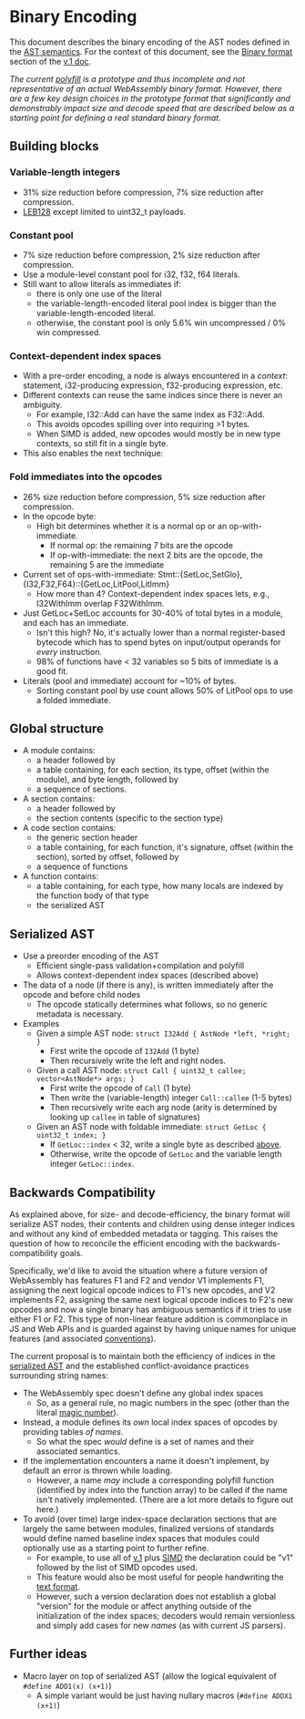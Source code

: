 # Binary Encoding

This document describes the binary encoding of the AST nodes defined in the [AST semantics](AstSemantics.md). 
For the context of this document, see the [Binary format](V1.md#binary-format) section of the [v.1 doc](V1.md).

*The current [polyfill](https://github.com/WebAssembly/polyfill) is a prototype and thus incomplete and not 
representative of an actual WebAssembly binary format. However, there are a few key design choices in the 
prototype format that significantly and demonstrably impact size and decode speed that are described below 
as a starting point for defining a real standard binary format.*

## Building blocks

### Variable-length integers
 * 31% size reduction before compression, 7% size reduction after compression.  
 * [LEB128](http://en.wikipedia.org/wiki/LEB128) except limited to uint32_t payloads.

### Constant pool
 * 7% size reduction before compression, 2% size reduction after compression.
 * Use a module-level constant pool for i32, f32, f64 literals.
 * Still want to allow literals as immediates if:
   * there is only one use of the literal
   * the variable-length-encoded literal pool index is bigger than the variable-length-encoded literal.
   * otherwise, the constant pool is only 5.6% win uncompressed / 0% win compressed.

### Context-dependent index spaces
 * With a pre-order encoding, a node is always encountered in a *context*: statement, i32-producing
   expression, f32-producing expression, etc.
 * Different contexts can reuse the same indices since there is never an ambiguity.
   * For example, I32::Add can have the same index as F32::Add.
   * This avoids opcodes spilling over into requiring >1 bytes.
   * When SIMD is added, new opcodes would mostly be in new type contexts, so still fit in a single byte.
 * This also enables the next technique:

### Fold immediates into the opcodes
 * 26% size reduction before compression, 5% size reduction after compression.
 * In the opcode byte:
   * High bit determines whether it is a normal op or an op-with-immediate.
     * If normal op: the remaining 7 bits are the opcode
     * If op-with-immediate: the next 2 bits are the opcode, the remaining 5 are the immediate
 * Current set of ops-with-immediate: Stmt::{SetLoc,SetGlo}, {I32,F32,F64}::{GetLoc,LitPool,LitImm}
   * How more than 4?  Context-dependent index spaces lets, e.g., I32WithImm overlap F32WithImm.
 * Just GetLoc+SetLoc accounts for 30-40% of total bytes in a module, and each has an immediate.
   * Isn't this high?  No, it's actually lower than a normal register-based bytecode which has to
     spend bytes on input/output operands for *every* instruction.
   * 98% of functions have < 32 variables so 5 bits of immediate is a good fit.
 * Literals (pool and immediate) account for ~10% of bytes.
   * Sorting constant pool by use count allows 50% of LitPool ops to use a folded immediate.

## Global structure

* A module contains:
  * a header followed by
  * a table containing, for each section, its type, offset (within the module), and byte length, followed by
  * a sequence of sections.
* A section contains:
  * a header followed by
  * the section contents (specific to the section type)
* A code section contains:
  * the generic section header
  * a table containing, for each function, it's signature, offset (within the section), sorted by offset, followed by
  * a sequence of functions
* A function contains:
  * a table containing, for each type, how many locals are indexed by the function body of that type
  * the serialized AST

## Serialized AST
* Use a preorder encoding of the AST
  * Efficient single-pass validation+compilation and polyfill
  * Allows context-dependent index spaces (described above)
* The data of a node (if there is any), is written immediately after the opcode and before child nodes
  * The opcode statically determines what follows, so no generic metadata is necessary.
* Examples
  * Given a simple AST node: `struct I32Add { AstNode *left, *right; }`
    * First write the opcode of `I32Add` (1 byte)
    * Then recursively write the left and right nodes.
  * Given a call AST node: `struct Call { uint32_t callee; vector<AstNode*> args; }`
    * First write the opcode of `Call` (1 byte)
    * Then write the (variable-length) integer `Call::callee` (1-5 bytes)
    * Then recursively write each arg node (arity is determined by looking up `callee` in table of signatures)
  * Given an AST node with foldable immediate: `struct GetLoc { uint32_t index; }`
    * If `GetLoc::index` < 32, write a single byte as described [above](BinaryEncoding.md#fold-immediates-into-opcodes).
    * Otherwise, write the opcode of `GetLoc` and the variable length integer `GetLoc::index`.

## Backwards Compatibility

As explained above, for size- and decode-efficiency, the binary format will serialize AST nodes,
their contents and children using dense integer indices and without any kind of embedded metadata 
or tagging. This raises the question of how to reconcile the efficient encoding with the 
backwards-compatibility goals.

Specifically, we'd like to avoid the situation where a future version of WebAssembly has features 
F1 and F2 and vendor V1 implements F1, assigning the next logical opcode indices to F1's new 
opcodes, and V2 implements F2, assigning the same next logical opcode indices to F2's new opcodes 
and now a single binary has ambiguous semantics if it tries to use either F1 or F2. This type of 
non-linear feature addition is commonplace in JS and Web APIs and is guarded against by 
having unique names for unique features (and associated [conventions](https://hsivonen.fi/vendor-prefixes)).

The current proposal is to maintain both the efficiency of indices in the [serialized AST](BinaryEncoding.md#serialized-ast) and the established
conflict-avoidance practices surrounding string names:
  * The WebAssembly spec doesn't define any global index spaces
    * So, as a general rule, no magic numbers in the spec (other than the literal [magic number](http://en.wikipedia.org/wiki/Magic_number_%28programming%29)).
  * Instead, a module defines its *own* local index spaces of opcodes by providing tables *of names*. 
    * So what the spec *would* define is a set of names and their associated semantics.
  * If the implementation encounters a name it doesn't implement, by default an error is thrown while loading.
    * However, a name *may* include a corresponding polyfill function (identified by index 
      into the function array) to be called if the name isn't natively implemented. (There are a lot
      more details to figure out here.)
  * To avoid (over time) large index-space declaration sections that are largely the same
    between modules, finalized versions of standards would define named baseline index spaces
    that modules could optionally use as a starting point to further refine.
    * For example, to use all of [v.1](V1.md) plus [SIMD](EssentialPostV1Features.md#fixed-width-simd)
      the declaration could be "v1" followed by the list of SIMD opcodes used.
    * This feature would also be most useful for people handwriting the [text format](V1.md#text-format).
    * However, such a version declaration does not establish a global "version" for the module
      or affect anything outside of the initialization of the index spaces; decoders would
      remain versionless and simply add cases for new *names* (as with current JS parsers).

## Further ideas
* Macro layer on top of serialized AST (allow the logical equivalent of `#define ADD1(x) (x+1)`)
  * A simple variant would be just having nullary macros (`#define ADDX1 (x+1)`)

